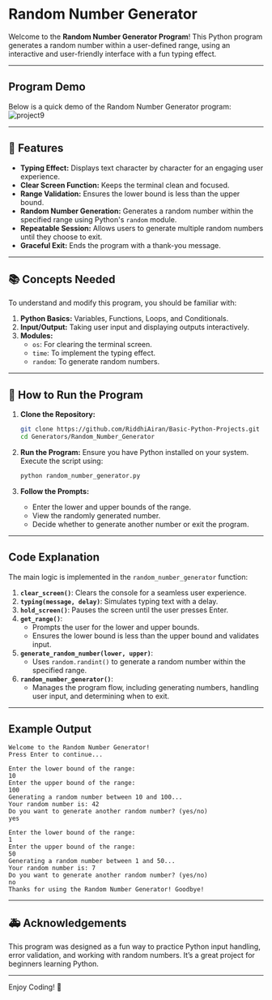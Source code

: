 # Random Number Generator

Welcome to the **Random Number Generator Program**! This Python program generates a random number within a user-defined range, using an interactive and user-friendly interface with a fun typing effect.

---

## Program Demo

Below is a quick demo of the Random Number Generator program:
![project9](https://github.com/user-attachments/assets/a584ad20-5b83-4551-869c-50c8a2273bfa)

---

## 🚀 Features

- **Typing Effect:** Displays text character by character for an engaging user experience.
- **Clear Screen Function:** Keeps the terminal clean and focused.
- **Range Validation:** Ensures the lower bound is less than the upper bound.
- **Random Number Generation:** Generates a random number within the specified range using Python's `random` module.
- **Repeatable Session:** Allows users to generate multiple random numbers until they choose to exit.
- **Graceful Exit:** Ends the program with a thank-you message.

---

## 📚 Concepts Needed

To understand and modify this program, you should be familiar with:

1. **Python Basics:** Variables, Functions, Loops, and Conditionals.
2. **Input/Output:** Taking user input and displaying outputs interactively.
3. **Modules:**
   - `os`: For clearing the terminal screen.
   - `time`: To implement the typing effect.
   - `random`: To generate random numbers.

---

## 📄 How to Run the Program

1. **Clone the Repository:**
   ```bash
   git clone https://github.com/RiddhiAiran/Basic-Python-Projects.git
   cd Generators/Random_Number_Generator
   ```

2. **Run the Program:**
   Ensure you have Python installed on your system. Execute the script using:
   ```bash
   python random_number_generator.py
   ```

3. **Follow the Prompts:**
   - Enter the lower and upper bounds of the range.
   - View the randomly generated number.
   - Decide whether to generate another number or exit the program.

---

## Code Explanation

The main logic is implemented in the `random_number_generator` function:

1. **`clear_screen()`**: Clears the console for a seamless user experience.
2. **`typing(message, delay)`**: Simulates typing text with a delay.
3. **`hold_screen()`**: Pauses the screen until the user presses Enter.
4. **`get_range()`**:
   - Prompts the user for the lower and upper bounds.
   - Ensures the lower bound is less than the upper bound and validates input.
5. **`generate_random_number(lower, upper)`**:
   - Uses `random.randint()` to generate a random number within the specified range.
6. **`random_number_generator()`**:
   - Manages the program flow, including generating numbers, handling user input, and determining when to exit.

---

## Example Output

```plaintext
Welcome to the Random Number Generator!
Press Enter to continue...

Enter the lower bound of the range:
10
Enter the upper bound of the range:
100
Generating a random number between 10 and 100...
Your random number is: 42
Do you want to generate another random number? (yes/no)
yes

Enter the lower bound of the range:
1
Enter the upper bound of the range:
50
Generating a random number between 1 and 50...
Your random number is: 7
Do you want to generate another random number? (yes/no)
no
Thanks for using the Random Number Generator! Goodbye!
```

---

## 🚑 Acknowledgements

This program was designed as a fun way to practice Python input handling, error validation, and working with random numbers. It’s a great project for beginners learning Python.

---

Enjoy Coding! 🎲
